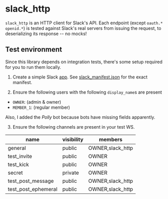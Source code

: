 # slack_http

`slack_http` is an HTTP client for Slack's API. Each endpoint (except `oauth.*`
`openid.*`) is tested against Slack's real servers from issuing the request, to
deserializing its response -- no mocks!

## Test environment

Since this library depends on integration tests, there's some setup required for
you to run them locally.

1. Create a simple Slack [app](https://api.slack.com/apps). See [slack_manifest.json](./slack_manifest.json)
for the exact manifest.

2. Ensure the following users with the following `display_name`s are present

  - `OWNER`: (admin & owner)
  - `MEMBER_1`: (regular member)

Also, I added the _Polly_ bot because bots have missing fields apparently.

3. Ensure the following channels are present in your test WS.

| name                | visibility | members          |
|---------------------|------------|------------------|
| general             | public     | OWNER,slack_http |
| test_invite         | public     | OWNER            |
| test_kick           | public     | OWNER            |
| secret              | private    | OWNER            |
| test_post_message   | public     | OWNER,slack_http |
| test_post_ephemeral | public     | OWNER,slack_http |

